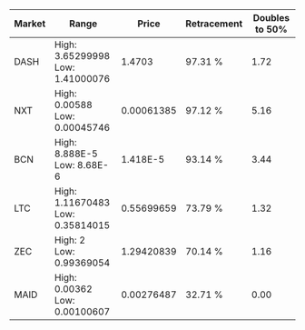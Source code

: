 | Market | Range | Price| Retracement | Doubles to 50% |
| --- | --- | --- | --- | --- |
| DASH | High: 3.65299998<br />Low: 1.41000076 | 1.4703 | 97.31 % | 1.72 |
| NXT | High: 0.00588<br />Low: 0.00045746 | 0.00061385 | 97.12 % | 5.16 |
| BCN | High: 8.888E-5<br />Low: 8.68E-6 | 1.418E-5 | 93.14 % | 3.44 |
| LTC | High: 1.11670483<br />Low: 0.35814015 | 0.55699659 | 73.79 % | 1.32 |
| ZEC | High: 2<br />Low: 0.99369054 | 1.29420839 | 70.14 % | 1.16 |
| MAID | High: 0.00362<br />Low: 0.00100607 | 0.00276487 | 32.71 % | 0.00 |
